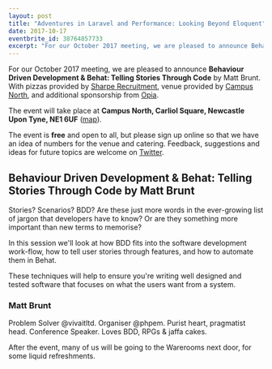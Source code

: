 ```yaml
---
layout: post
title: "Adventures in Laravel and Performance: Looking Beyond Eloquent"
date: 2017-10-17
eventbrite_id: 38764857733
excerpt: "For our October 2017 meeting, we are pleased to announce Behaviour Driven Development & Behat: Telling Stories Through Code by Matt Brunt."
---
```

For our October 2017 meeting, we are pleased to announce **Behaviour Driven Development & Behat: Telling Stories Through Code** by Matt Brunt.
With pizzas provided by [Sharpe Recruitment][2], venue provided by [Campus North][3], and additional sponsorship from [Opia][4].

The event will take place at **Campus North, Carliol Square, Newcastle Upon Tyne, NE1 6UF** ([map][5]).

The event is **free** and open to all, but please sign up online so that we have an idea of numbers for the venue and catering.
Feedback, suggestions and ideas for future topics are welcome on [Twitter][6].

## Behaviour Driven Development & Behat: Telling Stories Through Code by Matt Brunt

Stories? Scenarios? BDD? Are these just more words in the ever-growing list of jargon that developers have to know? Or are they something more important than new terms to memorise?

In this session we'll look at how BDD fits into the software development work-flow, how to tell user stories through features, and how to automate them in Behat.

These techniques will help to ensure you're writing well designed and tested software that focuses on what the users want from a system.

### Matt Brunt

Problem Solver @vivaitltd. Organiser @phpem. Purist heart, pragmatist head. Conference Speaker. Loves BDD, RPGs & jaffa cakes.

After the event, many of us will be going to the Warerooms next door, for some liquid refreshments.

[2]: http://www.sharperecruitment.co.uk/
[3]: http://campusnorth.co.uk/
[4]: https://www.opia-sp.com/en/home
[5]: https://www.google.co.uk/maps/place/Campus+North/@54.9729132,-1.610583,17z/data=!3m1!4b1!4m5!3m4!1s0x487e70c8214ef835:0x728e1f222751ef97!8m2!3d54.9728115!4d-1.6082737
[6]: https://twitter.com/phpne
[7]: https://laravel.com/docs/5.4/eloquent
[8]: https://twitter.com/jamiefdhurst
[9]: https://jimj.am/
[10]: http://www.eurohostels.co.uk/newcastle/the-ware-rooms/
